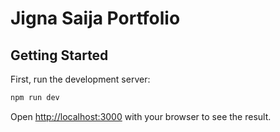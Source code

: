 # Jigna Saija Portfolio

## Getting Started

First, run the development server:

```bash
npm run dev
```

Open [http://localhost:3000](http://localhost:3000) with your browser to see the result.
